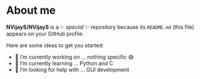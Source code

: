 # About me


**NVijayS/NVijayS** is a ✨ _special_ ✨ repository because its `README.md` (this file) appears on your GitHub profile.

Here are some ideas to get you started:

- 🔭 I’m currently working on ... nothing specific 😅
- 🌱 I’m currently learning ... Python and C
- 🤔 I’m looking for help with ... GUI development
<!--
- 👯 I’m looking to collaborate on ... 
- 💬 Ask me about ...
- 📫 How to reach me: ...
- 😄 Pronouns: ...
- ⚡ Fun fact: ... 
--!>

